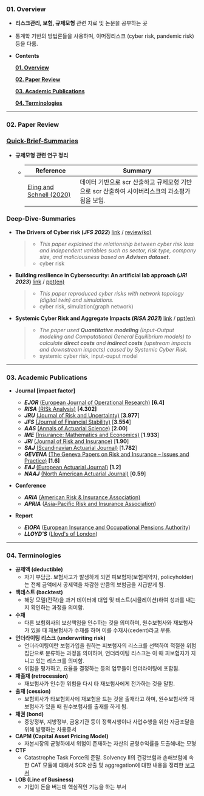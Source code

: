 ### 01. Overview 


- **리스크관리, 보험, 규제모형** 관련 자료 및 논문을 공부하는 곳

- 통계학 기반의 방법론들을 사용하며, 이머징리스크 (cyber risk, pandemic risk) 등을 다룸.
- **Contents**

  **[01. Overview](#01-overview)**

  **[02. Paper Review](#02-paper-review)**

  **[03. Academic Publications](#03-academic-publications)**

  **[04. Terminologies](#04-terminologies)**

---
### 02. Paper Review

### [Quick-Brief-Summaries](https://github.com/kwoongbae/risk-management-papers/issues)

- **규제모형 관련 연구 정리**

  - | Reference                                                    | Summary                                                      |
    | ------------------------------------------------------------ | ------------------------------------------------------------ |
    | [Eling and Schnell (2020)](https://www.tandfonline.com/doi/abs/10.1080/10920277.2019.1641416) | 데이터 기반으로 scr 산출하고 규제모형 기반으로 scr 산출하여 사이버리스크의 과소평가됨을 보임. |

### Deep-Dive-Summaries

- **The Drivers of Cyber risk (*JFS 2022*)** [link](https://www.sciencedirect.com/science/article/abs/pii/S1572308922000171) / [review(ko)](./review/Aldasoro_JRS_2022.pdf)

  > - *This paper explained the relationship between cyber risk loss and independent variables such as sector, risk type, company size, and maliciousness based on **Advisen dataset.***
  > - cyber risk

- **Building resilience in Cybersecurity: An artificial lab approach (*JRI 2023*)** [link](https://arxiv.org/abs/2211.04762) / [ppt(en)](./review/Seminar_20240125.pdf)

  > - *This paper reproduced cyber risks with network topology (digital twin) and simulations.*
  > - cyber risk, simulation(graph network)

- **Systemic Cyber Risk and Aggregate Impacts (*RISA 2021*)** [link](https://onlinelibrary.wiley.com/doi/abs/10.1111/risa.13715) / [ppt(en)](./review/Seminar_20240321.pdf)

  > - *The paper used **Quantitative modeling** (Input-Output modeling and Computational General Equilibrium models) to calculate **direct costs** and **indirect costs** (upstream impacts and downstream impacts) caused by Systemic Cyber Risk.*
  > - systemic cyber risk, input-ouput model

---

### 03. Academic Publications


- **Journal** **[impact factor]**
  - ***EJOR*** [(European Journal of Operational Research)](https://www.sciencedirect.com/journal/european-journal-of-operational-research) **[6.4]**
  - ***RISA*** [(RISk Analysis)](https://onlinelibrary.wiley.com/journal/15396924) **[4.302]**
  - ***JRU*** [(Journal of Risk and Uncertainty)](https://www.springer.com/journal/11166) [**3.977**]
  - ***JFS*** [(Journal of Financial Stability)](https://www.sciencedirect.com/journal/journal-of-financial-stability) [**3.554**]
  - ***AAS*** [(Annals of Actuarial Science)](https://www.cambridge.org/core/journals/annals-of-actuarial-science) [**2.00**]
  - ***IME*** [(Insurance: Mathematics and Economics)]() [**1.933**]
  - ***JRI*** [(Journal of Risk and Insurance)](https://onlinelibrary.wiley.com/journal/15396975) [**1.90**]
  - ***SAJ*** [(Scandinavian Actuarial Journal)](https://www.tandfonline.com/toc/sact20/current) [**1.782**]
  - ***GEVENA*** [(The Geneva Papers on Risk and Insurance – Issues and Practice)](https://www.genevaassociation.org/publications/the-geneva-papers) **[1.6]**
  - ***EAJ*** [(European Actuarial Journal)](https://link.springer.com/journal/13385) **[1.2]**
  - ***NAAJ*** [(North American Actuarial Journal)](https://www.tandfonline.com/toc/uaaj20/current) [**0.59**]
- **Conference**
  - ***ARIA*** [(American Risk & Insurance Association)](https://www.aria.org/)
  - ***APRIA*** ([Asia-Pacific Risk and Insurance Association](https://www.apria.org/))
- **Report**

  - ***EIOPA*** ([European Insurance and Occupational Pensions Authority](https://www.eiopa.europa.eu/index_en))
  - ***LLOYD'S*** ([Lloyd's of London](https://www.lloyds.com/news-and-insights/risk-reports))

---

### 04. Terminologies

- **공제액 (deductible)**
  - 자기 부담금. 보험사고가 발생하게 되면 피보험자(보험계약자, policyholder)는 전체 금액에서 공제액을 차감한 만큼의 보험금을 지급받게 됨.
- **백테스트 (backtest)**
  - 해당 모델(전략)을 과거 데이터에 대입 및 테스트(시뮬레이션)하여 성과를 내는지 확인하는 과정을 의미함.
- **수재** 
  - 다른 보험회사의 보상책임을 인수하는 것을 의미하며, 원수보험사와 재보험사가 있을 때 재보험사가 수재를 하며 이를 수재사(cedent)라고 부름.
- **언더라이팅 리스크 (underwriting risk)**
  - 언더라이팅이란 보험가입을 원하는 피보험자의 리스크를 선택하여 적절한 위험집단으로 분류하는 과정을 의미하며, 언더라이팅 리스크는 이 때 피보험자가 지니고 있는 리스크를 의미함.
  - 위험을 평가하고, 요율을 결정하는 등의 업무들이 언더라이팅에 포함됨.
- **재출재 (retrocession)**
  - 재보험사가 인수한 위험을 다시 타 재보험사에게 전가하는 것을 말함.
- **출재 (cession)**
  - 보험회사가 타보험회사에 재보험을 드는 것을 출재라고 하며, 원수보험사와 재보험사가 있을 때 원수보험사를 출재를 하게 됨.
- **채권 (bond)**
  - 중앙정부, 지방정부, 금융기관 등이 정책시행이나 사업수행을 위한 자금조달을 위해 발행하는 차용증서
- **CAPM (Capital Asset Pricing Model)**
  - 자본시장의 균형하에서 위험이 존재하는 자산의 균형수익률을 도출해내는 모형
- **CTF**
  - Catastrophe Task Force의 준말. Solvency II의 건강보험과 손해보험에 속한 CAT 모듈에 대해서 SCR 산출 및 aggregation에 대한 내용을 정리한 [보고서](https://register.eiopa.europa.eu/CEIOPS-Archive/Documents/Reports/CEIOPS-DOC-79-10-CAT-TF-Report.pdf)
- **LOB (Line of Business)**
  - 기업이 돈을 버는데 핵심적인 기능을 하는 부서
